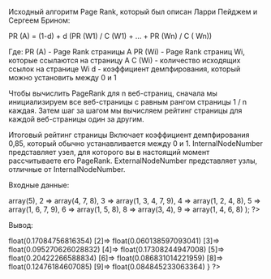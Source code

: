 Исходный алгоритм Page Rank, который был описан Ларри Пейджем и Сергеем Брином: 

PR (A) = (1-d) + d (PR (W1) / C (W1) + ... + PR (Wn) / C ( Wn))

Где: 
PR (A) - Page Rank страницы A 
PR (Wi) - Page Rank страниц Wi, которые ссылаются на страницу A 
C (Wi) - количество исходящих ссылок на странице Wi 
d - коэффициент демпфирования, который можно установить между 0 и 1 

Чтобы вычислить PageRank для n веб-страниц, сначала мы инициализируем все веб-страницы с равным рангом страницы 1 / n каждая. 
Затем шаг за шагом мы вычисляем рейтинг страницы для каждой веб-страницы один за другим. 

Итоговый рейтинг страницы Включает коэффициент демпфирования 0,85, который обычно устанавливается между 0 и 1.
InternalNodeNumber представляет узел, для которого вы в настоящий момент рассчитываете его PageRank.
ExternalNodeNumber представляет узлы, отличные от InternalNodeNumber.

Входные данные:
<?php
$links = array( 
        1 => array(5),
        2 => array(4, 7, 8),
        3 => array(1, 3, 4, 7, 9),
        4 => array(1, 2, 4, 8),
        5 => array(1, 6, 7, 9),
        6 => array(1, 5, 8),
        8 => array(3, 4),
        9 => array(1, 4, 6, 8)
);
?>
Вывод:
<?php
array(8) {
  [1]=>
  float(0.17084756816354)
  [2]=>
  float(0.060138597093041)
  [3]=>
  float(0.095270626028832)
  [4]=>
  float(0.17308244947008)
  [5]=>
  float(0.20422266588834)
  [6]=>
  float(0.086831014221959)
  [8]=>
  float(0.12476184607085)
  [9]=>
  float(0.084845233063364)
}
?>
